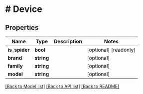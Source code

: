 # # Device

## Properties

Name | Type | Description | Notes
------------ | ------------- | ------------- | -------------
**is_spider** | **bool** |  | [optional] [readonly]
**brand** | **string** |  | [optional]
**family** | **string** |  | [optional]
**model** | **string** |  | [optional]

[[Back to Model list]](../../README.md#models) [[Back to API list]](../../README.md#endpoints) [[Back to README]](../../README.md)
